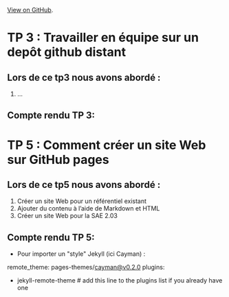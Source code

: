 [View on GitHub](https://github.com/ydroo/tp3).

# TP 3 : Travailler en équipe sur un depôt github distant

## Lors de ce tp3 nous avons abordé : 

1.  ...

## Compte rendu TP 3:


# TP 5 : Comment créer un site Web sur GitHub pages

## Lors de ce tp5 nous avons abordé : 

1.  Créer un site Web pour un référentiel existant
2.  Ajouter du contenu à l’aide de Markdown et HTML
3.  Créer un site Web pour la SAE 2.03

## Compte rendu TP 5:

* Pour importer un "style" Jekyll (ici Cayman) :

remote_theme: pages-themes/cayman@v0.2.0
plugins:
- jekyll-remote-theme # add this line to the plugins list if you already have one

